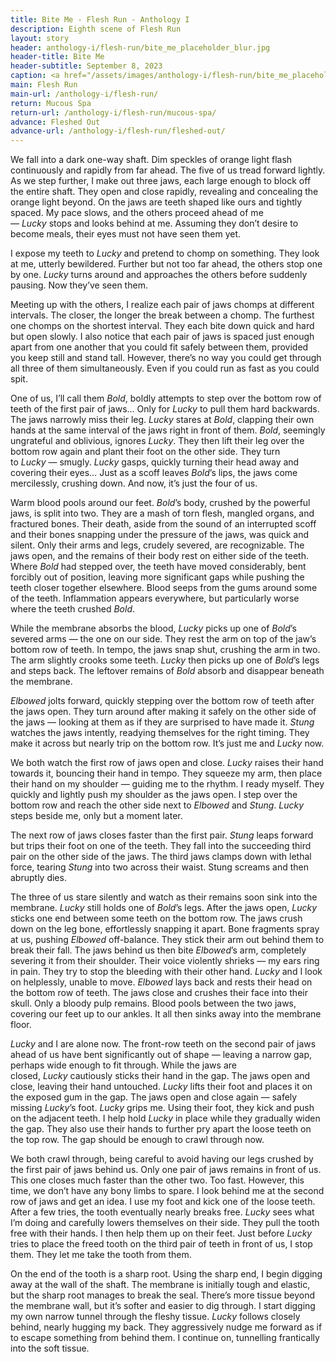 ```yaml
---
title: Bite Me - Flesh Run - Anthology I
description: Eighth scene of Flesh Run
layout: story
header: anthology-i/flesh-run/bite_me_placeholder_blur.jpg
header-title: Bite Me
header-subtitle: September 8, 2023
caption: <a href="/assets/images/anthology-i/flesh-run/bite_me_placeholder.jpg" target="_blank">A.I. placeholder artwork</a> generated using <a href="https://creator.nightcafe.studio/creation/BRuyOXRG0OyxsEykBo1I" target="_blank">NightCafe Stable Diffusion v1.5</a> — <a href="https://creativecommons.org/publicdomain/zero/1.0/" target="_blank">CC0 1.0</a>
main: Flesh Run
main-url: /anthology-i/flesh-run/
return: Mucous Spa
return-url: /anthology-i/flesh-run/mucous-spa/
advance: Fleshed Out
advance-url: /anthology-i/flesh-run/fleshed-out/
---
```


We fall into a dark one-way shaft. Dim speckles of orange light flash continuously and rapidly from far ahead. The five of us tread forward lightly. As we step further, I make out three jaws, each large enough to block off the entire shaft. They open and close rapidly, revealing and concealing the orange light beyond. On the jaws are teeth shaped like ours and tightly spaced. My pace slows, and the others proceed ahead of me — *Lucky* stops and looks behind at me. Assuming they don’t desire to become meals, their eyes must not have seen them yet.

I expose my teeth to *Lucky* and pretend to chomp on something. They look at me, utterly bewildered. Further but not too far ahead, the others stop one by one. *Lucky* turns around and approaches the others before suddenly pausing. Now they’ve seen them.

Meeting up with the others, I realize each pair of jaws chomps at different intervals. The closer, the longer the break between a chomp. The furthest one chomps on the shortest interval. They each bite down quick and hard but open slowly. I also notice that each pair of jaws is spaced just enough apart from one another that you could fit safely between them, provided you keep still and stand tall. However, there’s no way you could get through all three of them simultaneously. Even if you could run as fast as you could spit.

One of us, I’ll call them *Bold*, boldly attempts to step over the bottom row of teeth of the first pair of jaws… Only for *Lucky* to pull them hard backwards. The jaws narrowly miss their leg. *Lucky* stares at *Bold*, clapping their own hands at the same interval of the jaws right in front of them. *Bold*, seemingly ungrateful and oblivious, ignores *Lucky*. They then lift their leg over the bottom row again and plant their foot on the other side. They turn to *Lucky* — smugly. *Lucky* gasps, quickly turning their head away and covering their eyes… Just as a scoff leaves *Bold*’s lips, the jaws come mercilessly, crushing down. And now, it’s just the four of us.

Warm blood pools around our feet. *Bold*’s body, crushed by the powerful jaws, is split into two. They are a mash of torn flesh, mangled organs, and fractured bones. Their death, aside from the sound of an interrupted scoff and their bones snapping under the pressure of the jaws, was quick and silent. Only their arms and legs, crudely severed, are recognizable. The jaws open, and the remains of their body rest on either side of the teeth. Where *Bold* had stepped over, the teeth have moved considerably, bent forcibly out of position, leaving more significant gaps while pushing the teeth closer together elsewhere. Blood seeps from the gums around some of the teeth. Inflammation appears everywhere, but particularly worse where the teeth crushed *Bold*.

While the membrane absorbs the blood, *Lucky* picks up one of *Bold*’s severed arms — the one on our side. They rest the arm on top of the jaw’s bottom row of teeth. In tempo, the jaws snap shut, crushing the arm in two. The arm slightly crooks some teeth. *Lucky* then picks up one of *Bold*’s legs and steps back. The leftover remains of *Bold* absorb and disappear beneath the membrane.

*Elbowed* jolts forward, quickly stepping over the bottom row of teeth after the jaws open. They turn around after making it safely on the other side of the jaws — looking at them as if they are surprised to have made it. *Stung* watches the jaws intently, readying themselves for the right timing. They make it across but nearly trip on the bottom row. It’s just me and *Lucky* now.

We both watch the first row of jaws open and close. *Lucky* raises their hand towards it, bouncing their hand in tempo. They squeeze my arm, then place their hand on my shoulder — guiding me to the rhythm. I ready myself. They quickly and lightly push my shoulder as the jaws open. I step over the bottom row and reach the other side next to *Elbowed* and *Stung*. *Lucky* steps beside me, only but a moment later.

The next row of jaws closes faster than the first pair. *Stung* leaps forward but trips their foot on one of the teeth. They fall into the succeeding third pair on the other side of the jaws. The third jaws clamps down with lethal force, tearing *Stung* into two across their waist. Stung screams and then abruptly dies.

The three of us stare silently and watch as their remains soon sink into the membrane. *Lucky* still holds one of *Bold*’s legs. After the jaws open, *Lucky* sticks one end between some teeth on the bottom row. The jaws crush down on the leg bone, effortlessly snapping it apart. Bone fragments spray at us, pushing *Elbowed* off-balance. They stick their arm out behind them to break their fall. The jaws behind us then bite *Elbowed*’s arm, completely severing it from their shoulder. Their voice violently shrieks — my ears ring in pain. They try to stop the bleeding with their other hand. *Lucky* and I look on helplessly, unable to move. *Elbowed* lays back and rests their head on the bottom row of teeth. The jaws close and crushes their face into their skull. Only a bloody pulp remains. Blood pools between the two jaws, covering our feet up to our ankles. It all then sinks away into the membrane floor.

*Lucky* and I are alone now. The front-row teeth on the second pair of jaws ahead of us have bent significantly out of shape — leaving a narrow gap, perhaps wide enough to fit through. While the jaws are closed, *Lucky* cautiously sticks their hand in the gap. The jaws open and close, leaving their hand untouched. *Lucky* lifts their foot and places it on the exposed gum in the gap. The jaws open and close again — safely missing *Lucky*’s foot. *Lucky* grips me. Using their foot, they kick and push on the adjacent teeth. I help hold *Lucky* in place while they gradually widen the gap. They also use their hands to further pry apart the loose teeth on the top row. The gap should be enough to crawl through now.

We both crawl through, being careful to avoid having our legs crushed by the first pair of jaws behind us. Only one pair of jaws remains in front of us. This one closes much faster than the other two. Too fast. However, this time, we don’t have any bony limbs to spare. I look behind me at the second row of jaws and get an idea. I use my foot and kick one of the loose teeth. After a few tries, the tooth eventually nearly breaks free. *Lucky* sees what I’m doing and carefully lowers themselves on their side. They pull the tooth free with their hands. I then help them up on their feet. Just before *Lucky* tries to place the freed tooth on the third pair of teeth in front of us, I stop them. They let me take the tooth from them.

On the end of the tooth is a sharp root. Using the sharp end, I begin digging away at the wall of the shaft. The membrane is initially tough and elastic, but the sharp root manages to break the seal. There’s more tissue beyond the membrane wall, but it’s softer and easier to dig through. I start digging my own narrow tunnel through the fleshy tissue. *Lucky* follows closely behind, nearly hugging my back. They aggressively nudge me forward as if to escape something from behind them. I continue on, tunnelling frantically into the soft tissue.
